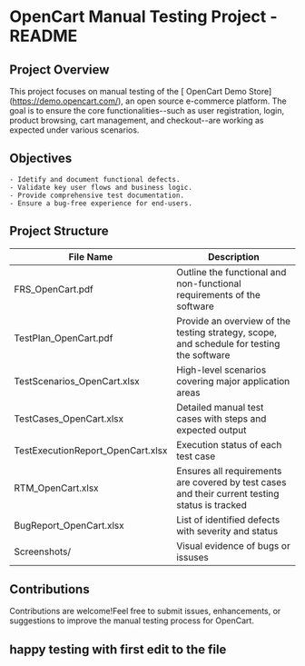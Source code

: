 # OpenCart Manual Testing Project - README

## Project Overview
This project focuses on manual testing of the [ OpenCart Demo Store] (https://demo.opencart.com/), an open source e-commerce platform. The goal is to ensure the core functionalities--such as user registration, login, product browsing, cart management, and checkout--are working as expected under various scenarios.

## Objectives
    - Idetify and document functional defects.
    - Validate key user flows and business logic.
    - Provide comprehensive test documentation.
    - Ensure a bug-free experience for end-users.
    
## Project Structure

| File Name | Description |
|-----------|-------------|
| FRS_OpenCart.pdf | Outline the functional and non-functional requirements of the software |
| TestPlan_OpenCart.pdf |  Provide an overview of the testing strategy, scope, and schedule for  testing the software |
| TestScenarios_OpenCart.xlsx | High-level scenarios covering major application areas |
| TestCases_OpenCart.xlsx | Detailed manual test cases with steps and expected output |
| TestExecutionReport_OpenCart.xlsx | Execution status of each test case |
| RTM_OpenCart.xlsx | Ensures all requirements are covered by test cases and their current testing status is tracked |
| BugReport_OpenCart.xlsx | List of identified defects with severity and status |
| Screenshots/ | Visual evidence of bugs or issuses |

## Contributions
Contributions are welcome!Feel free to submit issues, enhancements, or suggestions to improve the manual testing process for OpenCart.

## happy testing with first edit to the file
